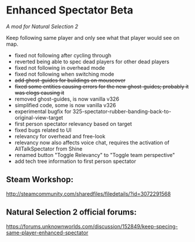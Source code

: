 # Enhanced Spectator Beta
*A mod for Natural Selection 2*

Keep following same player and only see what that player would see on map.

- fixed not following after cycling through
- reverted being able to spec dead players for other dead players
- fixed not following in overhead mode
- fixed not following when switching mode
- ~~add ghost-guides for buildings on mouseover~~
- ~~fixed some entities causing errors for the new ghost-guides; probably it was clogs causing it~~
- removed ghost-guides, is now vanilla v326
- simplified code, some is now vanilla v326
- experimental bugfix for 325-spectator-rubber-banding-back-to-original-view-target
- first person spectator relevancy based on target
- fixed bugs related to UI
- relevancy for overhead and free-look
- relevancy now also affects voice chat, requires the activation of AllTalkSpectator from Shine
- renamed button "Toggle Relevancy" to "Toggle team perspective"
- add tech tree information to first person spectator

## Steam Workshop: 
http://steamcommunity.com/sharedfiles/filedetails/?id=3072291568

## Natural Selection 2 official forums:
https://forums.unknownworlds.com/discussion/152849/keep-specing-same-player-enhanced-spectator
